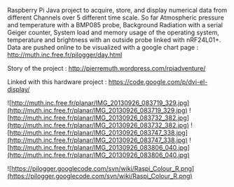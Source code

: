 Raspberry Pi Java project to acquire, store, and display numerical data from different Channels over 5 different time scale. So far Atmospheric pressure and temperature with a BMP085 probe, Background Radiation with a serial Geiger counter, System load and memory usage of the operating system, temperature and brightness with an outside probe linked with nRF24L01+. Data are pushed online to be visualized with a google chart page :
http://muth.inc.free.fr/pilogger/day.html

Story of the project :
http://pierremuth.wordpress.com/rpiadventure/

Linked with this hardware project :
https://code.google.com/p/dvi-el-display/

![http://muth.inc.free.fr/planar/IMG_20130926_083719_329.jpg](http://muth.inc.free.fr/planar/IMG_20130926_083719_329.jpg)
![http://muth.inc.free.fr/planar/IMG_20130926_083732_382.jpg](http://muth.inc.free.fr/planar/IMG_20130926_083732_382.jpg)
![http://muth.inc.free.fr/planar/IMG_20130926_083747_338.jpg](http://muth.inc.free.fr/planar/IMG_20130926_083747_338.jpg)
![http://muth.inc.free.fr/planar/IMG_20130926_083806_040.jpg](http://muth.inc.free.fr/planar/IMG_20130926_083806_040.jpg)

![https://pilogger.googlecode.com/svn/wiki/Raspi_Colour_R.png](https://pilogger.googlecode.com/svn/wiki/Raspi_Colour_R.png)